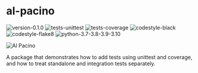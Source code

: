 # al-pacino

<img alt="version-0.1.0" src="https://img.shields.io/badge/version-0.1.0-orange" />

<img alt="tests-unittest" src="https://img.shields.io/badge/tests-unittest-green" />
<img alt="tests-coverage" src="https://img.shields.io/badge/tests-coverage-green" />

<img alt="codestyle-black" src="https://img.shields.io/badge/codestyle-black-%23222222" />
<img alt="codestyle-flake8" src="https://img.shields.io/badge/codestyle-flake8-blue" />

<img alt="python-3.7-3.8-3.9-3.10" src="https://img.shields.io/badge/python-3.7%7C3.8%7C3.9%7C3.10-blue" />

![Al Pacino](docs/img/pacino.png)

A package that demonstrates how to add tests using unittest
and coverage, and how to treat standalone and integration tests
separately.
